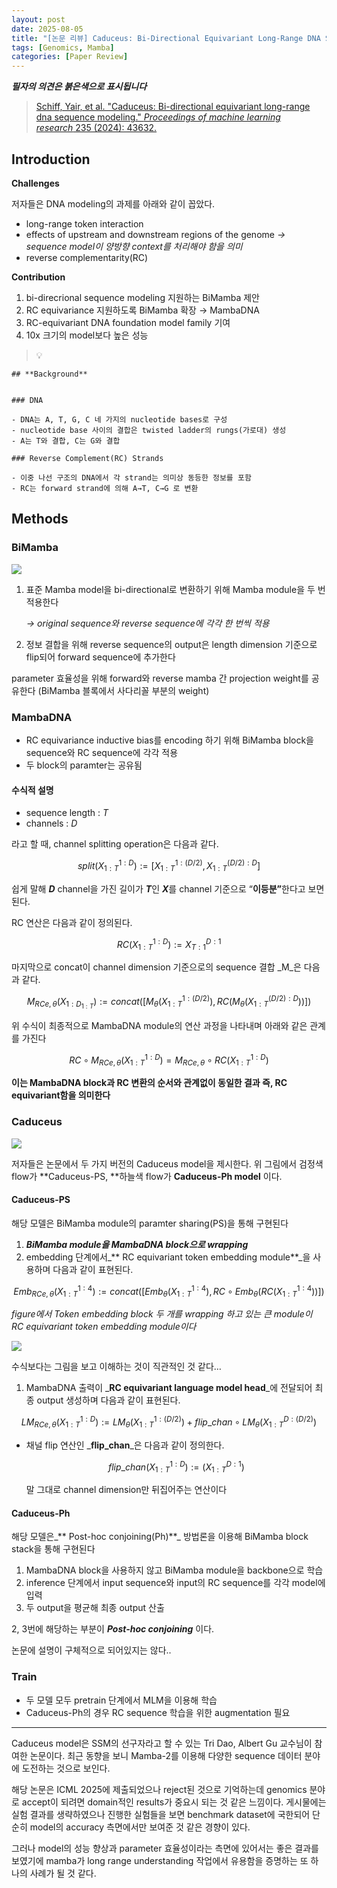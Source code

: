 ```yaml
---
layout: post
date: 2025-08-05
title: "[논문 리뷰] Caduceus: Bi-Directional Equivariant Long-Range DNA Sequence Modeling"
tags: [Genomics, Mamba]
categories: [Paper Review]
---
```


<span class="notion-red">_**필자의 의견은 붉은색으로 표시됩니다**_</span>


> [Schiff, Yair, et al. "Caduceus: Bi-directional equivariant long-range dna sequence modeling." ](https://pmc.ncbi.nlm.nih.gov/articles/PMC12189541/)[_Proceedings of machine learning research_](https://pmc.ncbi.nlm.nih.gov/articles/PMC12189541/)[ 235 (2024): 43632.](https://pmc.ncbi.nlm.nih.gov/articles/PMC12189541/)



## Introduction


**Challenges**


저자들은 DNA modeling의 과제를 아래와 같이 꼽았다.

- long-range token interaction
- effects of upstream and downstream regions of the genome 
_→ sequence model이 양방향 context를 처리해야 함을 의미_
- reverse complementarity(RC)

**Contribution**

1. bi-direcrional sequence modeling 지원하는 BiMamba 제안
1. RC equivariance 지원하도록 BiMamba 확장 → MambaDNA
1. RC-equivariant DNA foundation model family 기여
1. 10x 크기의 model보다 높은 성능

> 💡 


	## **Background**


	### DNA

	- DNA는 A, T, G, C 네 가지의 nucleotide bases로 구성
	- nucleotide base 사이의 결합은 twisted ladder의 rungs(가로대) 생성
	- A는 T와 결합, C는 G와 결합

	### Reverse Complement(RC) Strands

	- 이중 나선 구조의 DNA에서 각 strand는 의미상 동등한 정보를 포함
	- RC는 forward strand에 의해 A→T, C→G 로 변환


## Methods



### BiMamba


![](https://prod-files-secure.s3.us-west-2.amazonaws.com/542b861c-36a8-4051-84e5-8804b6728dba/2c247d59-7815-4980-99f0-8f0d21f445a7/image.png?X-Amz-Algorithm=AWS4-HMAC-SHA256&X-Amz-Content-Sha256=UNSIGNED-PAYLOAD&X-Amz-Credential=ASIAZI2LB466XKHYNVOC%2F20250911%2Fus-west-2%2Fs3%2Faws4_request&X-Amz-Date=20250911T210111Z&X-Amz-Expires=3600&X-Amz-Security-Token=IQoJb3JpZ2luX2VjEKX%2F%2F%2F%2F%2F%2F%2F%2F%2F%2FwEaCXVzLXdlc3QtMiJHMEUCIBGHbksB3VGy50g2S%2BnVTmy%2FS6cTTvcBnxPvKpzEQzE4AiEAmbpUmHrG%2F6xh6k%2BXOhklG5%2Fo5SHWBlKVuBvYKWM89X0q%2FwMIHhAAGgw2Mzc0MjMxODM4MDUiDLeP3p%2BhvVFssbq0jSrcAw90bFSdD1nTjmMREoKNW9vR1AxqNivJrpZ5K4DvndANiIZY%2BS17kENdU7XUWdudxNc9qC9BwYamdw%2F5wjMeoUM3onD1slRH2DLw2kMRUjk9NolFn1y0FSVgqMw2jmI1tv21GEgS289VvA4BlmHTqeu2hHVL3or0Hviif8GvOguqNjVeHJ9cfWg5Pv2E9Iiby59SvH7KcPM5%2BfNfzOfeUSwfn%2F5ZPakevxlEvldvf%2B2SyvbGLz9%2Bfe7Yieku7jZAAHM1GsWVFIKH31tSBeTkU0SVLrrdk0i7gHSSk508SLrr5pyh5SOtXptqD9rhpLvFMui48RVLQ%2FHwaNoL2A05pbMwaUmU54T%2FXqyYrhKzwbNO%2FkhhXAl6%2FKVIBVDrbBL3lI84Bvw%2F8iR%2Bc5asznuvEgOT%2FD2cn8pzG1zY7FZ05zvPWXPFXZVAIvLIPTZTwmyi6BNj3%2BTfUnpuUaKkZehtPX19V61UJxwRwlPIEUCcWRUr1VQ1H%2Fe0GkP3ZGHy8jT6j%2BHnO3kIKq5VQ%2B1FMe50EDkESk4HQa8QzrAiByq7sEJvCV4HqpSK3NPzw2rjGXrh%2Bl8yz0lXTXWteofhhWCwpjqjgsUBKweJXKJaCphza9vw4LJRB67h7h8I085VMMTnjMYGOqUB3tew%2F96HqviRI5BvJX8524Icm2DWugSsdNXIiY9ygE%2BSqogW9c3TDCmvi3Ch30t3Zyo32V4cuCemqAr9s0Guo6iR%2BpbZVTJN94IoDHnfvadECzGw9ciLAZYWzG9Rngaee8gUcSlot2G2p%2BDC6i6MFNILRHIpveQdE2IKVsJ2caZLFzbyUyBcAahC1m%2B91LDuGK7Mj1o6IEWM5soBns2wGCZ1lLef&X-Amz-Signature=719233d19adeb53e7b96a2b275ac4aed19b52369f2cab2fced2201d972c14a6a&X-Amz-SignedHeaders=host&x-amz-checksum-mode=ENABLED&x-id=GetObject)

1. 표준 Mamba model을 bi-directional로 변환하기 위해 Mamba module을 두 번 적용한다

	_→ original sequence와 reverse sequence에 각각 한 번씩 적용_

1. 정보 결합을 위해 reverse sequence의 output은 length dimension 기준으로 flip되어 forward sequence에 추가한다

parameter 효율성을 위해 forward와 reverse mamba 간 projection weight를 공유한다 (BiMamba 블록에서 사다리꼴 부분의 weight)



### MambaDNA

- RC equivariance inductive bias를 encoding 하기 위해 BiMamba block을 sequence와 RC sequence에 각각 적용
- 두 block의 paramter는 공유됨


#### 수식적 설명

- sequence length : _T_
- channels : _D_

라고 할 때,  channel splitting operation은 다음과 같다.


$$
split(X^{1:D}_{1:T}):=[X^{1:(D/2)}_{1:T},X^{(D/2):D}_{1:T}]
$$


<span class="notion-red">쉽게 말해 </span><span class="notion-red">_**D**_</span><span class="notion-red"> channel을 가진 길이가 </span><span class="notion-red">_**T**_</span><span class="notion-red">인 </span><span class="notion-red">_**X**_</span><span class="notion-red">를 channel 기준으로 “</span><span class="notion-red">**이등분”**</span><span class="notion-red">한다고 보면 된다.</span>


RC 연산은 다음과 같이 정의된다.


$$
RC(X^{1:D}_{1:T}):=X^{D:1}_{T:1}
$$


마지막으로 concat이 channel dimension 기준으로의 sequence 결합 _M_은 다음과 같다.


$$
M_{RCe,\theta}(X_{1:D_{1:T}}):=concat([M_{\theta}(X^{1:(D/2)}_{1:T}),RC(M_{\theta}(X^{(D/2):D}_{1:T}))])
$$


위 수식이 최종적으로 MambaDNA module의 연산 과정을 나타내며 아래와 같은 관계를 가진다


$$
RC\circ M_{RCe,\theta}(X^{1:D}_{1:T}) = M_{RCe,\theta} \circ RC(X^{1:D}_{1:T})
$$


**이는 MambaDNA block과 RC 변환의 순서와 관계없이 동일한 결과 즉, RC equivariant함을 의미한다**



### Caduceus


![](https://prod-files-secure.s3.us-west-2.amazonaws.com/542b861c-36a8-4051-84e5-8804b6728dba/f94a60d7-8145-473b-aef9-7c68d3ec604a/image.png?X-Amz-Algorithm=AWS4-HMAC-SHA256&X-Amz-Content-Sha256=UNSIGNED-PAYLOAD&X-Amz-Credential=ASIAZI2LB466XKHYNVOC%2F20250911%2Fus-west-2%2Fs3%2Faws4_request&X-Amz-Date=20250911T210111Z&X-Amz-Expires=3600&X-Amz-Security-Token=IQoJb3JpZ2luX2VjEKX%2F%2F%2F%2F%2F%2F%2F%2F%2F%2FwEaCXVzLXdlc3QtMiJHMEUCIBGHbksB3VGy50g2S%2BnVTmy%2FS6cTTvcBnxPvKpzEQzE4AiEAmbpUmHrG%2F6xh6k%2BXOhklG5%2Fo5SHWBlKVuBvYKWM89X0q%2FwMIHhAAGgw2Mzc0MjMxODM4MDUiDLeP3p%2BhvVFssbq0jSrcAw90bFSdD1nTjmMREoKNW9vR1AxqNivJrpZ5K4DvndANiIZY%2BS17kENdU7XUWdudxNc9qC9BwYamdw%2F5wjMeoUM3onD1slRH2DLw2kMRUjk9NolFn1y0FSVgqMw2jmI1tv21GEgS289VvA4BlmHTqeu2hHVL3or0Hviif8GvOguqNjVeHJ9cfWg5Pv2E9Iiby59SvH7KcPM5%2BfNfzOfeUSwfn%2F5ZPakevxlEvldvf%2B2SyvbGLz9%2Bfe7Yieku7jZAAHM1GsWVFIKH31tSBeTkU0SVLrrdk0i7gHSSk508SLrr5pyh5SOtXptqD9rhpLvFMui48RVLQ%2FHwaNoL2A05pbMwaUmU54T%2FXqyYrhKzwbNO%2FkhhXAl6%2FKVIBVDrbBL3lI84Bvw%2F8iR%2Bc5asznuvEgOT%2FD2cn8pzG1zY7FZ05zvPWXPFXZVAIvLIPTZTwmyi6BNj3%2BTfUnpuUaKkZehtPX19V61UJxwRwlPIEUCcWRUr1VQ1H%2Fe0GkP3ZGHy8jT6j%2BHnO3kIKq5VQ%2B1FMe50EDkESk4HQa8QzrAiByq7sEJvCV4HqpSK3NPzw2rjGXrh%2Bl8yz0lXTXWteofhhWCwpjqjgsUBKweJXKJaCphza9vw4LJRB67h7h8I085VMMTnjMYGOqUB3tew%2F96HqviRI5BvJX8524Icm2DWugSsdNXIiY9ygE%2BSqogW9c3TDCmvi3Ch30t3Zyo32V4cuCemqAr9s0Guo6iR%2BpbZVTJN94IoDHnfvadECzGw9ciLAZYWzG9Rngaee8gUcSlot2G2p%2BDC6i6MFNILRHIpveQdE2IKVsJ2caZLFzbyUyBcAahC1m%2B91LDuGK7Mj1o6IEWM5soBns2wGCZ1lLef&X-Amz-Signature=a2053b1920038626e30d1cfa7c572f47ac06ca081ac4409659f66d07e6b23241&X-Amz-SignedHeaders=host&x-amz-checksum-mode=ENABLED&x-id=GetObject)


저자들은 논문에서 두 가지 버전의 Caduceus model을 제시한다. 위 그림에서 검정색 flow가 **Caduceus-PS, **하늘색 flow가 **Caduceus-Ph model** 이다.



#### Caduceus-PS


해당 모델은 BiMamba module의 paramter sharing(PS)을 통해 구현된다

1. _**BiMamba module을 MambaDNA block으로 wrapping**_
1. embedding 단계에서_** RC equivariant token embedding module**_을 사용하며 다음과 같이 표현된다.

$$
Emb_{RCe,\theta}(X^{1:4}_{1:T}):=concat([Emb_{\theta}(X^{1:4}_{1:T}),RC \circ Emb_{\theta}(RC(X^{1:4}_{1:T}))])
$$


_figure에서 Token embedding block 두 개를 wrapping 하고 있는 큰 module이 RC equivariant token embedding module이다_


![](https://prod-files-secure.s3.us-west-2.amazonaws.com/542b861c-36a8-4051-84e5-8804b6728dba/b175e4da-71eb-4e91-8c23-a06dabe673c9/image.png?X-Amz-Algorithm=AWS4-HMAC-SHA256&X-Amz-Content-Sha256=UNSIGNED-PAYLOAD&X-Amz-Credential=ASIAZI2LB466XKHYNVOC%2F20250911%2Fus-west-2%2Fs3%2Faws4_request&X-Amz-Date=20250911T210111Z&X-Amz-Expires=3600&X-Amz-Security-Token=IQoJb3JpZ2luX2VjEKX%2F%2F%2F%2F%2F%2F%2F%2F%2F%2FwEaCXVzLXdlc3QtMiJHMEUCIBGHbksB3VGy50g2S%2BnVTmy%2FS6cTTvcBnxPvKpzEQzE4AiEAmbpUmHrG%2F6xh6k%2BXOhklG5%2Fo5SHWBlKVuBvYKWM89X0q%2FwMIHhAAGgw2Mzc0MjMxODM4MDUiDLeP3p%2BhvVFssbq0jSrcAw90bFSdD1nTjmMREoKNW9vR1AxqNivJrpZ5K4DvndANiIZY%2BS17kENdU7XUWdudxNc9qC9BwYamdw%2F5wjMeoUM3onD1slRH2DLw2kMRUjk9NolFn1y0FSVgqMw2jmI1tv21GEgS289VvA4BlmHTqeu2hHVL3or0Hviif8GvOguqNjVeHJ9cfWg5Pv2E9Iiby59SvH7KcPM5%2BfNfzOfeUSwfn%2F5ZPakevxlEvldvf%2B2SyvbGLz9%2Bfe7Yieku7jZAAHM1GsWVFIKH31tSBeTkU0SVLrrdk0i7gHSSk508SLrr5pyh5SOtXptqD9rhpLvFMui48RVLQ%2FHwaNoL2A05pbMwaUmU54T%2FXqyYrhKzwbNO%2FkhhXAl6%2FKVIBVDrbBL3lI84Bvw%2F8iR%2Bc5asznuvEgOT%2FD2cn8pzG1zY7FZ05zvPWXPFXZVAIvLIPTZTwmyi6BNj3%2BTfUnpuUaKkZehtPX19V61UJxwRwlPIEUCcWRUr1VQ1H%2Fe0GkP3ZGHy8jT6j%2BHnO3kIKq5VQ%2B1FMe50EDkESk4HQa8QzrAiByq7sEJvCV4HqpSK3NPzw2rjGXrh%2Bl8yz0lXTXWteofhhWCwpjqjgsUBKweJXKJaCphza9vw4LJRB67h7h8I085VMMTnjMYGOqUB3tew%2F96HqviRI5BvJX8524Icm2DWugSsdNXIiY9ygE%2BSqogW9c3TDCmvi3Ch30t3Zyo32V4cuCemqAr9s0Guo6iR%2BpbZVTJN94IoDHnfvadECzGw9ciLAZYWzG9Rngaee8gUcSlot2G2p%2BDC6i6MFNILRHIpveQdE2IKVsJ2caZLFzbyUyBcAahC1m%2B91LDuGK7Mj1o6IEWM5soBns2wGCZ1lLef&X-Amz-Signature=2bca8c50f80ff17be2e765e5e43546a0884529e04909fcde18ae08da357a3602&X-Amz-SignedHeaders=host&x-amz-checksum-mode=ENABLED&x-id=GetObject)


<span class="notion-red">수식보다는 그림을 보고 이해하는 것이 직관적인 것 같다…</span>

1. MambaDNA 출력이 _**RC equivariant language model head**_에 전달되어 최종 output 생성하며 다음과 같이 표현된다.

$$
LM_{RCe,\theta}(X^{1:D}_{1:T}):= LM_{\theta}(X^{1:(D/2)}_{1:T})+flip\_chan\circ LM_{\theta}(X^{D:(D/2)}_{1:T})
$$

- 채널 flip 연산인 _**flip\_chan**_은 다음과 같이 정의한다.

	$$
	flip\_chan(X^{1:D}_{1:T}):=(X^{D:1}_{1:T})
	$$


	말 그대로 channel dimension만 뒤집어주는 연산이다



#### Caduceus-Ph


해당 모델은_** Post-hoc conjoining(Ph)**_ 방법론을 이용해 BiMamba block stack을 통해 구현된다

1. MambaDNA block을 사용하지 않고 BiMamba module을 backbone으로 학습
1. inference 단계에서 input sequence와 input의 RC sequence를 각각 model에 입력
1. 두 output을 평균해 최종 output 산출

2, 3번에 해당하는 부분이 _**Post-hoc conjoining**_ 이다.


<span class="notion-red">논문에 설명이 구체적으로 되어있지는 않다..</span>



### Train

- 두 모델 모두 pretrain 단계에서 MLM을 이용해 학습
- Caduceus-Ph의 경우 RC sequence 학습을 위한 augmentation 필요

---


<span class="notion-red">Caduceus model은 SSM의 선구자라고 할 수 있는 Tri Dao, Albert Gu 교수님이 참여한 논문이다. 최근 동향을 보니 Mamba-2를 이용해 다양한 sequence 데이터 분야에 도전하는 것으로 보인다.</span>


<span class="notion-red">해당 논문은 ICML 2025에 제출되었으나 reject된 것으로 기억하는데 genomics 분야로 accept이 되려면 domain적인 results가 중요시 되는 것 같은 느낌이다. 게시물에는 실험 결과를 생략하였으나 진행한 실험들을 보면 benchmark dataset에 국한되어 단순히 model의 accuracy 측면에서만 보여준 것 같은 경향이 있다.</span>


<span class="notion-red">그러나 model의 성능 향상과 parameter 효율성이라는 측면에 있어서는 좋은 결과를 보였기에 mamba가 long range understanding 작업에서 유용함을 증명하는 또 하나의 사례가 될 것 같다.</span>

